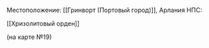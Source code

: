 Местоположение: [[Гринворт (Портовый город)]], Арлания
НПС: 

[[Хризолитовый орден]]

(на карте №19)